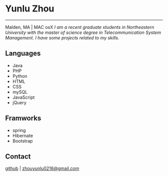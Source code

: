 # Yunlu Zhou
---------
Malden, MA | MAC osX
_I am a recent graduate students in Northeastern University with the master of science degree in Telecommunication System Management. I have some projects related to my skills._

## Languages
- Java
- PHP
- Python
- HTML
- CSS 
- mySQL
- JavaScript
- jQuery

## Framworks
- spring
- Hibernate
- Bootstrap

## Contact
[github](https://github.com/Dashlorde) | zhouyunlu0216@gmail.com